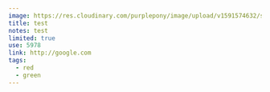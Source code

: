 ```yaml
---
image: https://res.cloudinary.com/purplepony/image/upload/v1591574632/sample.jpg
title: test
notes: test
limited: true
use: 5978
link: http://google.com
tags:
  - red
  - green
---
```

